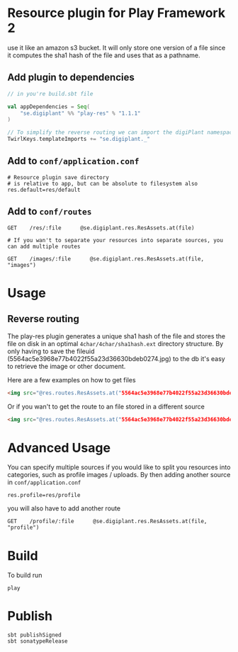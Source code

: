 # Resource plugin for Play Framework 2
use it like an amazon s3 bucket.
It will only store one version of a file since it computes the sha1 hash of the file and uses that as a pathname.

## Add plugin to dependencies
```scala
// in you're build.sbt file

val appDependencies = Seq(
	"se.digiplant" %% "play-res" % "1.1.1"
)

// To simplify the reverse routing we can import the digiPlant namespace
TwirlKeys.templateImports += "se.digiplant._"
```

## Add to `conf/application.conf`
```
# Resource plugin save directory
# is relative to app, but can be absolute to filesystem also
res.default=res/default
```

## Add to `conf/routes`
```
GET    /res/:file      @se.digiplant.res.ResAssets.at(file)

# If you wan't to separate your resources into separate sources, you can add multiple routes

GET    /images/:file      @se.digiplant.res.ResAssets.at(file, "images")

```

# Usage

## Reverse routing
The play-res plugin generates a unique sha1 hash of the file and stores the file on disk in an optimal `4char/4char/sha1hash.ext` directory structure.
By only having to save the fileuid (5564ac5e3968e77b4022f55a23d36630bdeb0274.jpg) to the db it's easy to retrieve the image or other document.

Here are a few examples on how to get files
```html
<img src="@res.routes.ResAssets.at("5564ac5e3968e77b4022f55a23d36630bdeb0274.jpg")" alt="" />
```

Or if you wan't to get the route to an file stored in a different source
```html
<img src="@res.routes.ResAssets.at("5564ac5e3968e77b4022f55a23d36630bdeb0274.jpg", "images")" alt="" />
```

# Advanced Usage
You can specify multiple sources if you would like to split you resources into categories, such as profile images / uploads.
By then adding another source in `conf/application.conf`

```
res.profile=res/profile
```

you will also have to add another route

```
GET    /profile/:file      @se.digiplant.res.ResAssets.at(file, "profile")
```

# Build
To build run

```
play
```

# Publish

```
sbt publishSigned
sbt sonatypeRelease
```
